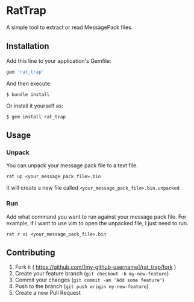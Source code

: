 # RatTrap

A simple tool to extract or read MessagePack files.

## Installation

Add this line to your application's Gemfile:

```ruby
gem 'rat_trap'
```

And then execute:

    $ bundle install

Or install it yourself as:

    $ gem install rat_trap

## Usage

### Unpack

You can unpack your message pack file to a text file.
```
rat up <your_message_pack_file>.bin
```
It will create a new file called `<your_message_pack_file>.bin.unpacked`

### Run

Add what command you want to run against your message pack file. For example, if I want to use vim to open the unpacked file, I just need to run.
```
rat r vi <your_message_pack_file>.bin
```

## Contributing

1. Fork it ( https://github.com/[my-github-username]/rat_trap/fork )
2. Create your feature branch (`git checkout -b my-new-feature`)
3. Commit your changes (`git commit -am 'Add some feature'`)
4. Push to the branch (`git push origin my-new-feature`)
5. Create a new Pull Request

